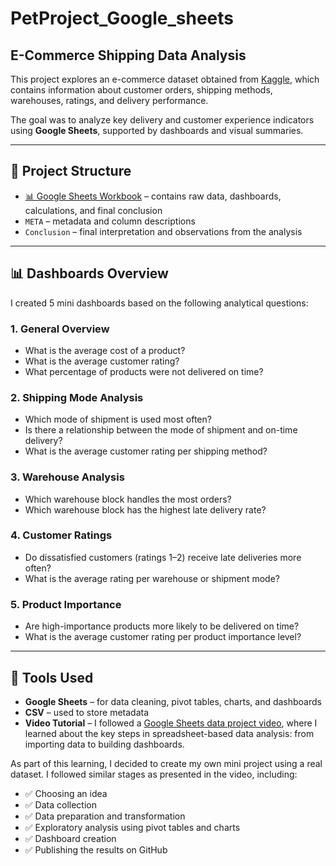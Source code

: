 # PetProject_Google_sheets
## E-Commerce Shipping Data Analysis

This project explores an e-commerce dataset obtained from [Kaggle](https://www.kaggle.com/datasets/prachi13/customer-analytics), which contains information about customer orders, shipping methods, warehouses, ratings, and delivery performance.

The goal was to analyze key delivery and customer experience indicators using **Google Sheets**, supported by dashboards and visual summaries.

---

## 📁 Project Structure

- [📊 Google Sheets Workbook](https://docs.google.com/spreadsheets/d/1pRwFUKf0eVppsS8nrZUEurLy14cmHHz_22117oecJ4Y/edit?usp=sharing) – contains raw data, dashboards, calculations, and final conclusion
- `META` – metadata and column descriptions
- `Conclusion` – final interpretation and observations from the analysis

---

## 📊 Dashboards Overview

I created 5 mini dashboards based on the following analytical questions:

### 1. General Overview
- What is the average cost of a product?  
- What is the average customer rating?  
- What percentage of products were not delivered on time?

### 2. Shipping Mode Analysis
- Which mode of shipment is used most often?  
- Is there a relationship between the mode of shipment and on-time delivery?  
- What is the average customer rating per shipping method?

### 3. Warehouse Analysis
- Which warehouse block handles the most orders?  
- Which warehouse block has the highest late delivery rate?

### 4. Customer Ratings
- Do dissatisfied customers (ratings 1–2) receive late deliveries more often?  
- What is the average rating per warehouse or shipment mode?

### 5. Product Importance
- Are high-importance products more likely to be delivered on time?  
- What is the average customer rating per product importance level?

---

## 🔧 Tools Used

- **Google Sheets** – for data cleaning, pivot tables, charts, and dashboards  
- **CSV** – used to store metadata  
- **Video Tutorial** – I followed a [Google Sheets data project video](https://www.youtube.com/watch?v=gYjQRW6N6Ws&t=7401s), where I learned about the key steps in spreadsheet-based data analysis: from importing data to building dashboards.

As part of this learning, I decided to create my own mini project using a real dataset. I followed similar stages as presented in the video, including:

- ✅ Choosing an idea  
- ✅ Data collection  
- ✅ Data preparation and transformation  
- ✅ Exploratory analysis using pivot tables and charts  
- ✅ Dashboard creation  
- ✅ Publishing the results on GitHub


